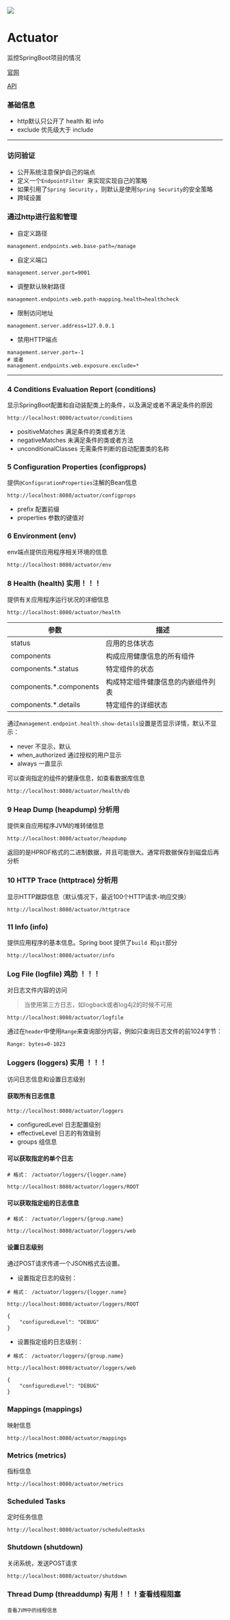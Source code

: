 ![](https://github.com/yulc-coding/java-note/blob/master/QR_code.png)

# Actuator
监控SpringBoot项目的情况

[官网](https://docs.spring.io/spring-boot/docs/current/reference/html/production-ready-features.html)

[API](https://docs.spring.io/spring-boot/docs/2.2.3.RELEASE/actuator-api/html/)

### 基础信息
* http默认只公开了 health 和 info
* exclude 优先级大于 include

****

### 访问验证
* 公开系统注意保护自己的端点
* 定义一个`EndpointFilter `来实现实现自己的策略
* 如果引用了`Spring Security` ，则默认是使用`Spring Security`的安全策略
* 跨域设置


### 通过http进行监和管理
* 自定义路径
```
management.endpoints.web.base-path=/manage
```
* 自定义端口
```
management.server.port=9001
```
* 调整默认映射路径
```
management.endpoints.web.path-mapping.health=healthcheck
```
* 限制访问地址
```
management.server.address=127.0.0.1
```
* 禁用HTTP端点
```
management.server.port=-1
# 或者
management.endpoints.web.exposure.exclude=*
```

****

### 4 Conditions Evaluation Report (conditions)
显示SpringBoot配置和自动装配类上的条件，以及满足或者不满足条件的原因
```
http://localhost:8080/actuator/conditions
```
* positiveMatches           满足条件的类或者方法
* negativeMatches           未满足条件的类或者方法
* unconditionalClasses      无需条件判断的自动配置类的名称


### 5 Configuration Properties (configprops)
提供`@ConfigurationProperties`注解的Bean信息
```
http://localhost:8080/actuator/configprops
```
* prefix        配置前缀
* properties    参数的键值对

### 6 Environment (env)
env端点提供应用程序相关环境的信息

```
http://localhost:8080/actuator/env
```

### 8 Health (health) 实用！！！
提供有关应用程序运行状况的详细信息
```
http://localhost:8080/actuator/health
```

参数                     | 描述
---                      | --- 
status                   | 应用的总体状态
components               | 构成应用健康信息的所有组件
components.*.status      | 特定组件的状态
components.*.components  | 构成特定组件健康信息的内嵌组件列表
components.*.details     | 特定组件的详细状态

通过`management.endpoint.health.show-details`设置是否显示详情，默认不显示：
* never             不显示，默认
* when_authorized   通过授权的用户显示
* always            一直显示
 
可以查询指定的组件的健康信息，如查看数据库信息
```
http://localhost:8080/actuator/health/db
```

### 9 Heap Dump (heapdump)  分析用
提供来自应用程序JVM的堆转储信息
```
http://localhost:8080/actuator/heapdump
```
返回的是HPROF格式的二进制数据，并且可能很大。通常将数据保存到磁盘后再分析

### 10 HTTP Trace (httptrace) 分析用
显示HTTP跟踪信息（默认情况下，最近100个HTTP请求-响应交换）
```
http://localhost:8080/actuator/httptrace
```

### 11 Info (info)
提供应用程序的基本信息。Spring boot 提供了`build `和`git`部分
```
http://localhost:8080/actuator/info
```


### Log File (logfile)  鸡肋 ！！！
对日志文件内容的访问
> 当使用第三方日志，如logback或者log4j2的时候不可用
```
http://localhost:8080/actuator/logfile
```
通过在`header`中使用`Range`来查询部分内容，例如只查询日志文件的前1024字节：
```
Range: bytes=0-1023 
```

### Loggers (loggers)  实用 ！！！
访问日志信息和设置日志级别
#### 获取所有日志信息
```
http://localhost:8080/actuator/loggers
```
* configuredLevel   日志配置级别
* effectiveLevel    日志的有效级别
* groups            组信息

#### 可以获取指定的单个日志
```
# 格式： /actuator/loggers/{logger.name}

http://localhost:8080/actuator/loggers/ROOT
```
#### 可以获取指定组的日志信息
```
# 格式： /actuator/loggers/{group.name}

http://localhost:8080/actuator/loggers/web
```

#### 设置日志级别
通过POST请求传递一个JSON格式去设置。

* 设置指定日志的级别：
```
# 格式： /actuator/loggers/{logger.name}

http://localhost:8080/actuator/loggers/ROOT

{
    "configuredLevel": "DEBUG"
}
```

* 设置指定组的日志级别：
```
# 格式： /actuator/loggers/{group.name}

http://localhost:8080/actuator/loggers/web

{
    "configuredLevel": "DEBUG"
}
```

### Mappings (mappings)
映射信息
```
http://localhost:8080/actuator/mappings
```

### Metrics (metrics)
指标信息
```
http://localhost:8080/actuator/metrics
```


### Scheduled Tasks
定时任务信息
```
http://localhost:8080/actuator/scheduledtasks
```

### Shutdown (shutdown)
关闭系统，发送POST请求
```
http://localhost:8080/actuator/shutdown
```

### Thread Dump (threaddump) 有用！！！查看线程阻塞
```
查看JVM中的线程信息
```
